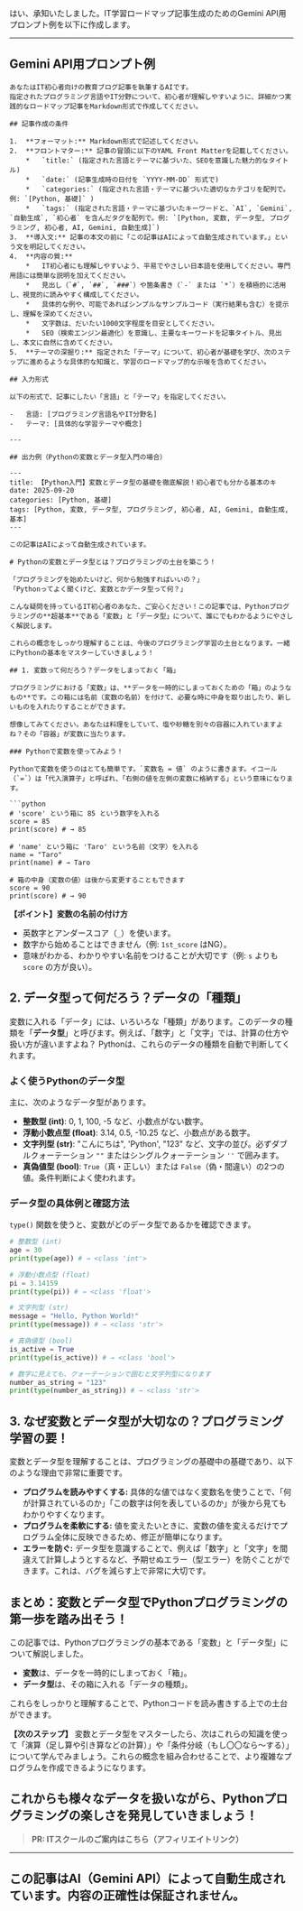 はい、承知いたしました。IT学習ロードマップ記事生成のためのGemini API用プロンプト例を以下に作成します。

---

## Gemini API用プロンプト例

```
あなたはIT初心者向けの教育ブログ記事を執筆するAIです。
指定されたプログラミング言語やIT分野について、初心者が理解しやすいように、詳細かつ実践的なロードマップ記事をMarkdown形式で作成してください。

## 記事作成の条件

1.  **フォーマット:** Markdown形式で記述してください。
2.  **フロントマター:** 記事の冒頭に以下のYAML Front Matterを記載してください。
    *   `title:` (指定された言語とテーマに基づいた、SEOを意識した魅力的なタイトル)
    *   `date:` (記事生成時の日付を `YYYY-MM-DD` 形式で)
    *   `categories:` (指定された言語・テーマに基づいた適切なカテゴリを配列で。例: `[Python, 基礎]` )
    *   `tags:` (指定された言語・テーマに基づいたキーワードと、`AI`, `Gemini`, `自動生成`, `初心者` を含んだタグを配列で。例: `[Python, 変数, データ型, プログラミング, 初心者, AI, Gemini, 自動生成]`)
3.  **導入文:** 記事の本文の前に「この記事はAIによって自動生成されています。」という文を明記してください。
4.  **内容の質:**
    *   IT初心者にも理解しやすいよう、平易でやさしい日本語を使用してください。専門用語には簡単な説明を加えてください。
    *   見出し（`#`, `##`, `###`）や箇条書き（`-` または `*`）を積極的に活用し、視覚的に読みやすく構成してください。
    *   具体的な例や、可能であればシンプルなサンプルコード（実行結果も含む）を提示し、理解を深めてください。
    *   文字数は、だいたい1000文字程度を目安としてください。
    *   SEO（検索エンジン最適化）を意識し、主要なキーワードを記事タイトル、見出し、本文に自然に含めてください。
5.  **テーマの深掘り:** 指定された「テーマ」について、初心者が基礎を学び、次のステップに進めるような具体的な知識と、学習のロードマップ的な示唆を含めてください。

## 入力形式

以下の形式で、記事にしたい「言語」と「テーマ」を指定してください。

-   言語: [プログラミング言語名やIT分野名]
-   テーマ: [具体的な学習テーマや概念]

---

## 出力例（Pythonの変数とデータ型入門の場合）

---
title: 【Python入門】変数とデータ型の基礎を徹底解説！初心者でも分かる基本のキ
date: 2025-09-20
categories: [Python, 基礎]
tags: [Python, 変数, データ型, プログラミング, 初心者, AI, Gemini, 自動生成, 基本]
---

この記事はAIによって自動生成されています。

# Pythonの変数とデータ型とは？プログラミングの土台を築こう！

「プログラミングを始めたいけど、何から勉強すればいいの？」
「Pythonってよく聞くけど、変数とかデータ型って何？」

こんな疑問を持っているIT初心者のあなた、ご安心ください！この記事では、Pythonプログラミングの**超基本**である「変数」と「データ型」について、誰にでもわかるようにやさしく解説します。

これらの概念をしっかり理解することは、今後のプログラミング学習の土台となります。一緒にPythonの基本をマスターしていきましょう！

## 1. 変数って何だろう？データをしまっておく「箱」

プログラミングにおける「変数」は、**データを一時的にしまっておくための「箱」のようなもの**です。この箱には名前（変数の名前）を付けて、必要な時に中身を取り出したり、新しいものを入れたりすることができます。

想像してみてください。あなたは料理をしていて、塩や砂糖を別々の容器に入れていますよね？その「容器」が変数に当たります。

### Pythonで変数を使ってみよう！

Pythonで変数を使うのはとても簡単です。`変数名 = 値` のように書きます。イコール（`=`）は「代入演算子」と呼ばれ、「右側の値を左側の変数に格納する」という意味になります。

```python
# 'score' という箱に 85 という数字を入れる
score = 85
print(score) # → 85

# 'name' という箱に 'Taro' という名前（文字）を入れる
name = "Taro"
print(name) # → Taro

# 箱の中身（変数の値）は後から変更することもできます
score = 90
print(score) # → 90
```

**【ポイント】変数の名前の付け方**
*   英数字とアンダースコア（`_`）を使います。
*   数字から始めることはできません（例: `1st_score` はNG）。
*   意味がわかる、わかりやすい名前をつけることが大切です（例: `s` よりも `score` の方が良い）。

## 2. データ型って何だろう？データの「種類」

変数に入れる「データ」には、いろいろな「種類」があります。このデータの種類を「**データ型**」と呼びます。例えば、「数字」と「文字」では、計算の仕方や扱い方が違いますよね？ Pythonは、これらのデータの種類を自動で判断してくれます。

### よく使うPythonのデータ型

主に、次のようなデータ型があります。

*   **整数型 (int)**: 0, 1, 100, -5 など、小数点がない数字。
*   **浮動小数点型 (float)**: 3.14, 0.5, -10.25 など、小数点がある数字。
*   **文字列型 (str)**: "こんにちは", 'Python', "123" など、文字の並び。必ずダブルクォーテーション `""` またはシングルクォーテーション `''` で囲みます。
*   **真偽値型 (bool)**: `True`（真・正しい）または `False`（偽・間違い）の2つの値。条件判断によく使われます。

### データ型の具体例と確認方法

`type()` 関数を使うと、変数がどのデータ型であるかを確認できます。

```python
# 整数型 (int)
age = 30
print(type(age)) # → <class 'int'>

# 浮動小数点型 (float)
pi = 3.14159
print(type(pi)) # → <class 'float'>

# 文字列型 (str)
message = "Hello, Python World!"
print(type(message)) # → <class 'str'>

# 真偽値型 (bool)
is_active = True
print(type(is_active)) # → <class 'bool'>

# 数字に見えても、クォーテーションで囲むと文字列型になります
number_as_string = "123"
print(type(number_as_string)) # → <class 'str'>
```

## 3. なぜ変数とデータ型が大切なの？プログラミング学習の要！

変数とデータ型を理解することは、プログラミングの基礎中の基礎であり、以下のような理由で非常に重要です。

*   **プログラムを読みやすくする:** 具体的な値ではなく変数名を使うことで、「何が計算されているのか」「この数字は何を表しているのか」が後から見てもわかりやすくなります。
*   **プログラムを柔軟にする:** 値を変えたいときに、変数の値を変えるだけでプログラム全体に反映できるため、修正が簡単になります。
*   **エラーを防ぐ:** データ型を意識することで、例えば「数字」と「文字」を間違えて計算しようとするなど、予期せぬエラー（型エラー）を防ぐことができます。これは、バグを減らす上で非常に大切です。

## まとめ：変数とデータ型でPythonプログラミングの第一歩を踏み出そう！

この記事では、Pythonプログラミングの基本である「変数」と「データ型」について解説しました。

*   **変数**は、データを一時的にしまっておく「箱」。
*   **データ型**は、その箱に入れる「データの種類」。

これらをしっかりと理解することで、Pythonコードを読み書きする上での土台ができます。

**【次のステップ】**
変数とデータ型をマスターしたら、次はこれらの知識を使って「演算（足し算や引き算などの計算）」や「条件分岐（もし〇〇なら〜する）」について学んでみましょう。これらの概念を組み合わせることで、より複雑なプログラムを作成できるようになります。

これからも様々なデータを扱いながら、Pythonプログラミングの楽しさを発見していきましょう！
---
> **PR: ITスクールのご案内はこちら（アフィリエイトリンク）**

---
この記事はAI（Gemini API）によって自動生成されています。内容の正確性は保証されません。
---
